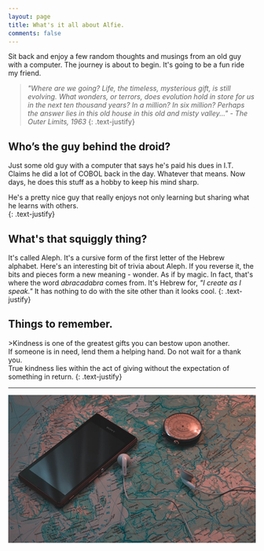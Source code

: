 ```yaml
---
layout: page
title: What's it all about Alfie.
comments: false
---
```

Sit back and enjoy a few random thoughts and musings from an old guy with a computer. The journey is about to begin. It's going to be a fun ride my friend.

> *"Where are we going? Life, the timeless, mysterious gift, is still evolving. What wonders, or terrors, does evolution hold in store for us in the next ten thousand years? In a million? In six million? Perhaps the answer lies in this old house in this old and misty valley..." - The Outer Limits, 1963*
{: .text-justify}

<div class="section-title">
    <h2><span>Who’s the guy behind the droid?</span></h2>
</div>

Just some old guy with a computer that says he's paid his dues in I.T. Claims he did a lot of COBOL back in the day. Whatever that means. Now days, he does this stuff as a hobby to keep his mind sharp.

He's a pretty nice guy that really enjoys not only learning but sharing what he learns with others.
<br/>{: .text-justify}

<div class="section-title">
    <h2><span>What's that squiggly thing?</span></h2>
</div>

It's called Aleph. It's a cursive form of the first letter of the Hebrew alphabet. Here's an interesting bit of trivia about Aleph. If you reverse it, the bits and pieces form a new meaning - wonder. As if by magic. In fact, that's where the word *abracadabra* comes from. It's Hebrew for, *"I create as I speak."* It has nothing to do with the site other than it looks cool.
{: .text-justify}

<div class="section-title">
    <h2><span>Things to remember.</span></h2>
</div>
>Kindness is one of the greatest gifts you can bestow upon another.
<br/>If someone is in need, lend them a helping hand. Do not wait for a thank you.
<br/>True kindness lies within the act of giving without the expectation of something in return.
{: .text-justify}

<hr/>
<!-- <br/> -->

<p align="center" class="pt-4 pb-0">
  <img src="/assets/images/smartphone-map.jpg">
</p>
